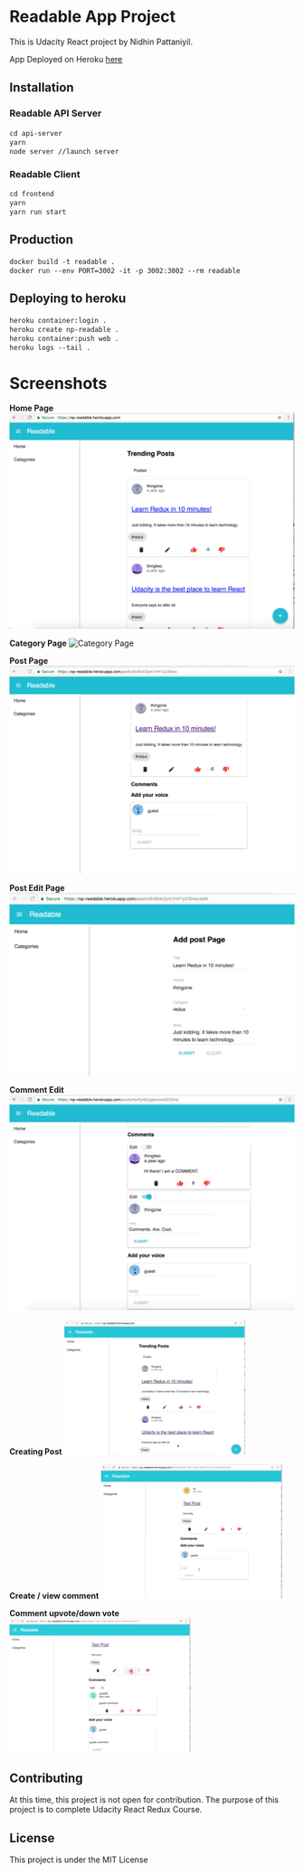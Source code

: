 # Readable App Project
This is Udacity React project by Nidhin Pattaniyil. 

App Deployed on Heroku [here](https://np-readable.herokuapp.com)

## Installation

### Readable API Server
```
cd api-server
yarn
node server //launch server
```

### Readable Client
```
cd frontend
yarn
yarn run start 
```


## Production
```
docker build -t readable .
docker run --env PORT=3002 -it -p 3002:3002 --rm readable 
```

## Deploying to heroku
```
heroku container:login .   
heroku create np-readable .     
heroku container:push web .     
heroku logs --tail .    
```


# Screenshots

**Home Page**
![Category Page](screenshots/homepage.png)

**Category Page**
![Category Page](screenshots/category.png)

**Post Page**
![Category Page](screenshots/post_page.png)

**Post Edit Page**
![Category Page](screenshots/post_edit.png)

**Comment Edit**
![Comment Edit](screenshots/comment_edit.png)



**Creating Post**
![Create Post](screenshots/create_post.gif)


**Create / view comment**
![Create / view comment](screenshots/create_view_comment.gif)

**Comment upvote/down vote**
![Comment upvote/downvvote](screenshots/comment_upvote_downvote.gif)

## Contributing
At this time, this project is not open for contribution. The purpose of this project is to complete Udacity React Redux Course.

## License
This project is under the MIT License
